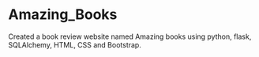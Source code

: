 # Amazing_Books
Created a book review website named Amazing books using python, flask, SQLAlchemy, HTML, CSS and Bootstrap.
